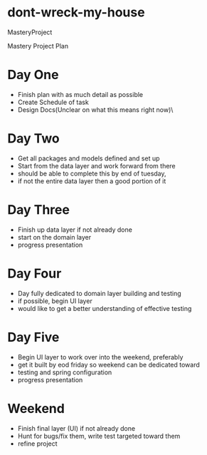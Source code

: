 # dont-wreck-my-house
MasteryProject

Mastery Project Plan

# Day One
- Finish plan with as much detail as possible
- Create Schedule of task
- Design Docs(Unclear on what this means right now)\

# Day Two
- Get all packages and models defined and set up
- Start from the data layer and work forward from there
- should be able to complete this by end of tuesday,
- if not the entire data layer then a good portion of it

# Day Three
- Finish up data layer if not already done
- start on the domain layer
- progress presentation

# Day Four
- Day fully dedicated to domain layer building and testing
- if possible, begin UI layer
- would like to get a better understanding of effective testing

# Day Five
- Begin UI layer to work over into the weekend, preferably 
- get it built by eod friday so weekend can be dedicated toward 
- testing and spring configuration
- progress presentation

# Weekend
- Finish final layer (UI) if not already done
- Hunt for bugs/fix them, write test targeted toward them
- refine project